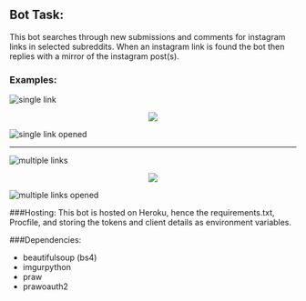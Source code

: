 ## Bot Task:
This bot searches through new submissions and comments for instagram links in selected subreddits. When an instagram link is found the bot then replies with a mirror of the instagram post(s).

### Examples:
![](http://i.imgur.com/MAjsI1P.png "single link")

<p align="center">
  <img src="http://iconizer.net/files/IconSweets/orig/arrow_down.png"/>
</p>

![](http://i.imgur.com/UXojmXq.png "single link opened")

***

![](http://i.imgur.com/wiOnWeV.png "multiple links")

<p align="center">
  <img src="http://iconizer.net/files/IconSweets/orig/arrow_down.png"/>
</p>

![](http://i.imgur.com/mNiwXJ7.png "multiple links opened")


###Hosting:
This bot is hosted on Heroku, hence the requirements.txt, Procfile, and storing the tokens and client details as environment variables.

	
###Dependencies:
* beautifulsoup (bs4)
* imgurpython
* praw
* prawoauth2

